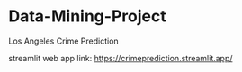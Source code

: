 # Data-Mining-Project
Los Angeles Crime Prediction


streamlit web app link: https://crimeprediction.streamlit.app/
